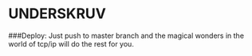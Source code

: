 # UNDERSKRUV

###Deploy: 
Just push to master branch and the magical wonders in the world of tcp/ip will do the rest for you.
